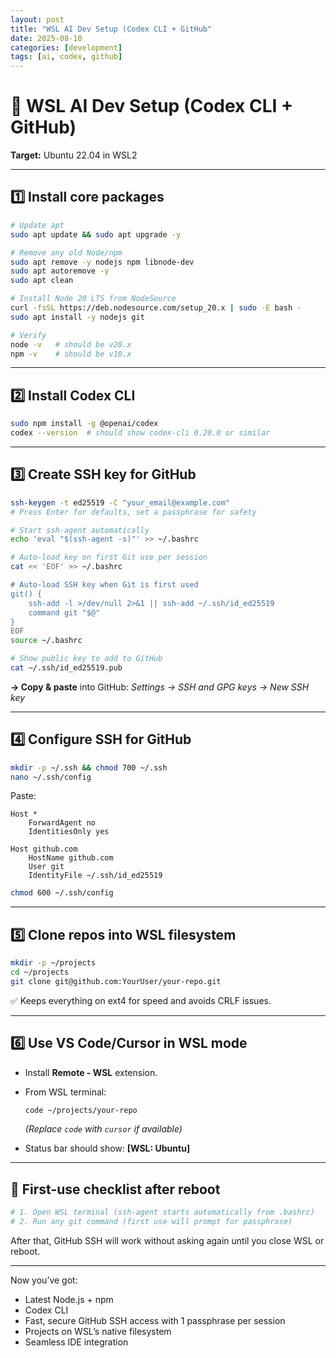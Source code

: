 ```yaml
---
layout: post
title: "WSL AI Dev Setup (Codex CLI + GitHub"
date: 2025-08-10
categories: [development]
tags: [ai, codex, github]
---
```


# 🚀 WSL AI Dev Setup (Codex CLI + GitHub)

**Target:** Ubuntu 22.04 in WSL2

---

## **1️⃣ Install core packages**

```bash
# Update apt
sudo apt update && sudo apt upgrade -y

# Remove any old Node/npm
sudo apt remove -y nodejs npm libnode-dev
sudo apt autoremove -y
sudo apt clean

# Install Node 20 LTS from NodeSource
curl -fsSL https://deb.nodesource.com/setup_20.x | sudo -E bash -
sudo apt install -y nodejs git

# Verify
node -v   # should be v20.x
npm -v    # should be v10.x
```

---

## **2️⃣ Install Codex CLI**

```bash
sudo npm install -g @openai/codex
codex --version  # should show codex-cli 0.20.0 or similar
```

---

## **3️⃣ Create SSH key for GitHub**

```bash
ssh-keygen -t ed25519 -C "your_email@example.com"
# Press Enter for defaults, set a passphrase for safety

# Start ssh-agent automatically
echo 'eval "$(ssh-agent -s)"' >> ~/.bashrc

# Auto-load key on first Git use per session
cat << 'EOF' >> ~/.bashrc

# Auto-load SSH key when Git is first used
git() {
    ssh-add -l >/dev/null 2>&1 || ssh-add ~/.ssh/id_ed25519
    command git "$@"
}
EOF
source ~/.bashrc

# Show public key to add to GitHub
cat ~/.ssh/id_ed25519.pub
```

**→ Copy & paste** into GitHub:
*Settings → SSH and GPG keys → New SSH key*

---

## **4️⃣ Configure SSH for GitHub**

```bash
mkdir -p ~/.ssh && chmod 700 ~/.ssh
nano ~/.ssh/config
```

Paste:

```sshconfig
Host *
    ForwardAgent no
    IdentitiesOnly yes

Host github.com
    HostName github.com
    User git
    IdentityFile ~/.ssh/id_ed25519
```

```bash
chmod 600 ~/.ssh/config
```

---

## **5️⃣ Clone repos into WSL filesystem**

```bash
mkdir -p ~/projects
cd ~/projects
git clone git@github.com:YourUser/your-repo.git
```

✅ Keeps everything on ext4 for speed and avoids CRLF issues.

---

## **6️⃣ Use VS Code/Cursor in WSL mode**

* Install **Remote - WSL** extension.
* From WSL terminal:

  ```bash
  code ~/projects/your-repo
  ```

  *(Replace `code` with `cursor` if available)*
* Status bar should show: **\[WSL: Ubuntu]**

---

## **📅 First-use checklist after reboot**

```bash
# 1. Open WSL terminal (ssh-agent starts automatically from .bashrc)
# 2. Run any git command (first use will prompt for passphrase)
```

After that, GitHub SSH will work without asking again until you close WSL or reboot.

---

Now you’ve got:

* Latest Node.js + npm
* Codex CLI
* Fast, secure GitHub SSH access with 1 passphrase per session
* Projects on WSL’s native filesystem
* Seamless IDE integration
